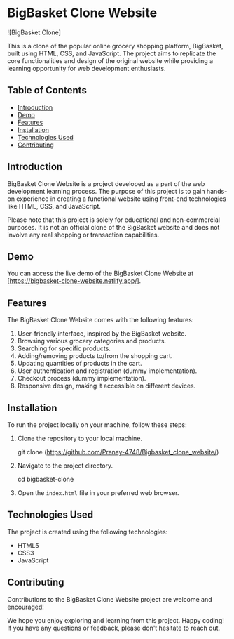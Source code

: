 # BigBasket Clone Website

![BigBasket Clone]

This is a clone of the popular online grocery shopping platform, BigBasket, built using HTML, CSS, and JavaScript. The project aims to replicate the core functionalities and design of the original website while providing a learning opportunity for web development enthusiasts.

## Table of Contents

- [Introduction](#introduction)
- [Demo](#demo)
- [Features](#features)
- [Installation](#installation)
- [Technologies Used](#technologies-used)
- [Contributing](#contributing)

## Introduction

BigBasket Clone Website is a project developed as a part of the web development learning process. The purpose of this project is to gain hands-on experience in creating a functional website using front-end technologies like HTML, CSS, and JavaScript.

Please note that this project is solely for educational and non-commercial purposes. It is not an official clone of the BigBasket website and does not involve any real shopping or transaction capabilities.

## Demo

You can access the live demo of the BigBasket Clone Website at [https://bigbasket-clone-website.netlify.app/].

## Features

The BigBasket Clone Website comes with the following features:

1. User-friendly interface, inspired by the BigBasket website.
2. Browsing various grocery categories and products.
3. Searching for specific products.
4. Adding/removing products to/from the shopping cart.
5. Updating quantities of products in the cart.
6. User authentication and registration (dummy implementation).
7. Checkout process (dummy implementation).
8. Responsive design, making it accessible on different devices.

## Installation

To run the project locally on your machine, follow these steps:

1. Clone the repository to your local machine.
   
   git clone (https://github.com/Pranay-4748/Bigbasket_clone_website/)

   

2. Navigate to the project directory.
   
   cd bigbasket-clone
  

3. Open the `index.html` file in your preferred web browser.


## Technologies Used

The project is created using the following technologies:

- HTML5
- CSS3
- JavaScript

## Contributing

Contributions to the BigBasket Clone Website project are welcome and encouraged!

We hope you enjoy exploring and learning from this project. Happy coding! If you have any questions or feedback, please don't hesitate to reach out.
